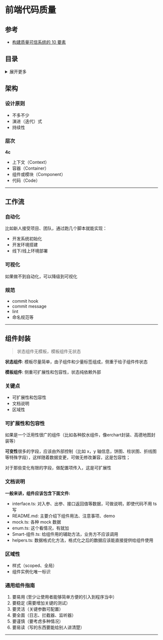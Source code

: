 # 前端代码质量

## 参考
- [构建质量可信系统的 10 要素
](https://zhuanlan.zhihu.com/p/86097675)

## 目录
<details>
<summary>展开更多</summary>

* [`架构`](#架构)
* [`工作流`](#工作流)
* [`组件封装`](#组件封装)

</details>

## 架构

### 设计原则
- 不多不少
- 演进（迭代）式
- 持续性

### 层次

**4c**

- 上下文（Context）
- 容器（Container）
- 组件或模块（Component）
- 代码（Code）

---

## 工作流

### 自动化
比如新人接受项目、团队，通过跑几个脚本就能实现：

- 开发系统初始化
- 开发环境搭建
- 线下/线上环境部署

### 可视化
如果做不到自动化，可以降级到可视化

### 规范
- commit hook
- commit message
- lint
- 命名规范等

---

## 组件封装
> 状态组件无模板，模板组件无状态

**状态组件**: 模板尽量简单，由子组件和少量标签组成，侧重于给子组件传状态

**模板组件**: 侧重可扩展性和包容性，状态纯依赖外部

### 关键点
- 可扩展性和包容性
- 文档说明
- 区域性

### 可扩展性和包容性
如果是一个泛用性很广的组件（比如各种胶水组件，像erchart封装、高德地图封装等）

**可变性**很多的字段，应该由外部控制（比如 x，y 轴信息，饼图、柱状图、折线图等特殊字段），这样随着数据变更，可做无修改兼容，这是包容性；

对于那些变化有限的字段，做配置项传入，这是可扩展性

### 文档说明
**一般来讲，组件应该包含下面文件:**

- interface.ts: 对入参、出参、接口返回值等数据，可做说明，即使代码不用 ts 写
- README.md: 主要介绍下组件用法、注意事项、demo
- mock.ts: 各种 mock 数据
- enum.ts: 这个看情况，有就加
- Smart-组件.ts: 给组件用的辅助方法，业务方不应该调用
- helpers.ts: 数据格式化方法，格式化之后的数据应该能直接提供给组件使用

### 区域性
- 样式（scoped、全局）
- 组件实例化唯一标识

### 通用组件指南
1. 要易用 (至少让使用者能够简单方便的引入到程序当中）
2. 要稳定 (需要增加关键的测试）
3. 要灵活（关键参数可配置）
4. 要全面（日志、拦截器、监听器）
5. 要谨慎（要考虑多种情况）
6. 要易读（写的东西要能给别人讲清楚）

---


